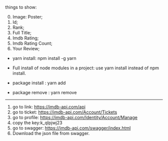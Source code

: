 things to show:

0. Image: Poster;
1. Id;
2. Rank;
3. Full Title;
4. Imdb Rating;
5. Imdb Rating Count;
6. Your Review;

* yarn install: npm install -g yarn

* Full install of node modules in a project: use yarn install instead of npm install. 

* package install : yarn add <package name>
* package remove : yarn remove <package name>

--------------
1. go to link: https://imdb-api.com/api
2. go to ticket: https://imdb-api.com/Account/Tickets
3. go to profile: https://imdb-api.com/Identity/Account/Manage
4. copy the key:k_qlpjwj23
5. go to swagger: https://imdb-api.com/swagger/index.html
6. Download the json file from swagger.
